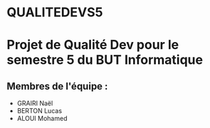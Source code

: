 # QUALITEDEVS5

# Projet de Qualité Dev pour le semestre 5 du BUT Informatique

## Membres de l'équipe :
- GRAIRI Naël
- BERTON Lucas
- ALOUI Mohamed
